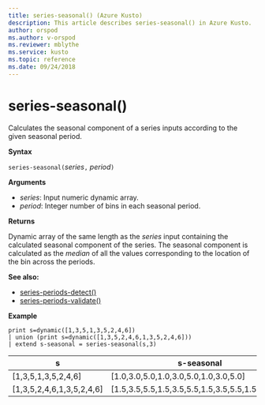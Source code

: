 ```yaml
---
title: series-seasonal() (Azure Kusto)
description: This article describes series-seasonal() in Azure Kusto.
author: orspod
ms.author: v-orspod
ms.reviewer: mblythe
ms.service: kusto
ms.topic: reference
ms.date: 09/24/2018
---
```

# series-seasonal()

Calculates the seasonal component of a series inputs according to the given seasonal period.

**Syntax**

`series-seasonal(`*series*`,` *period*`)`

**Arguments**

* *series*: Input numeric dynamic array.
* *period*: Integer number of bins in each seasonal period.

**Returns**

Dynamic array of the same length as the *series* input containing the calculated seasonal component of the series. The seasonal component is calculated as the *median* of all the values corresponding to the location of the bin across the periods.

**See also:**

* [series-periods-detect()](series-periods-detectfunction.md)
* [series-periods-validate()](series-periods-validatefunction.md)

**Example**

```kusto
print s=dynamic([1,3,5,1,3,5,2,4,6]) 
| union (print s=dynamic([1,3,5,2,4,6,1,3,5,2,4,6]))
| extend s-seasonal = series-seasonal(s,3)
```
|s|s-seasonal|
|---|---|
|[1,3,5,1,3,5,2,4,6]|[1.0,3.0,5.0,1.0,3.0,5.0,1.0,3.0,5.0]|
|[1,3,5,2,4,6,1,3,5,2,4,6]|[1.5,3.5,5.5,1.5,3.5,5.5,1.5,3.5,5.5,1.5,3.5,5.5]|